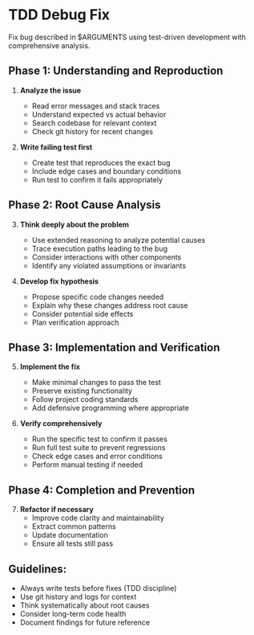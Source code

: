 # TDD Debug Fix
Fix bug described in $ARGUMENTS using test-driven development with comprehensive analysis.

## Phase 1: Understanding and Reproduction
1. **Analyze the issue**
   - Read error messages and stack traces
   - Understand expected vs actual behavior
   - Search codebase for relevant context
   - Check git history for recent changes

2. **Write failing test first**
   - Create test that reproduces the exact bug
   - Include edge cases and boundary conditions
   - Run test to confirm it fails appropriately

## Phase 2: Root Cause Analysis
3. **Think deeply about the problem**
   - Use extended reasoning to analyze potential causes
   - Trace execution paths leading to the bug
   - Consider interactions with other components
   - Identify any violated assumptions or invariants

4. **Develop fix hypothesis**
   - Propose specific code changes needed
   - Explain why these changes address root cause
   - Consider potential side effects
   - Plan verification approach

## Phase 3: Implementation and Verification
5. **Implement the fix**
   - Make minimal changes to pass the test
   - Preserve existing functionality
   - Follow project coding standards
   - Add defensive programming where appropriate

6. **Verify comprehensively**
   - Run the specific test to confirm it passes
   - Run full test suite to prevent regressions
   - Check edge cases and error conditions
   - Perform manual testing if needed

## Phase 4: Completion and Prevention
7. **Refactor if necessary**
   - Improve code clarity and maintainability
   - Extract common patterns
   - Update documentation
   - Ensure all tests still pass

## Guidelines:
- Always write tests before fixes (TDD discipline)
- Use git history and logs for context
- Think systematically about root causes
- Consider long-term code health
- Document findings for future reference
